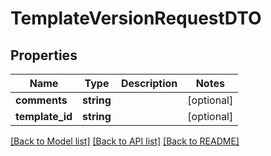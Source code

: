 # TemplateVersionRequestDTO

## Properties
Name | Type | Description | Notes
------------ | ------------- | ------------- | -------------
**comments** | **string** |  | [optional] 
**template_id** | **string** |  | [optional] 

[[Back to Model list]](../README.md#documentation-for-models) [[Back to API list]](../README.md#documentation-for-api-endpoints) [[Back to README]](../README.md)


